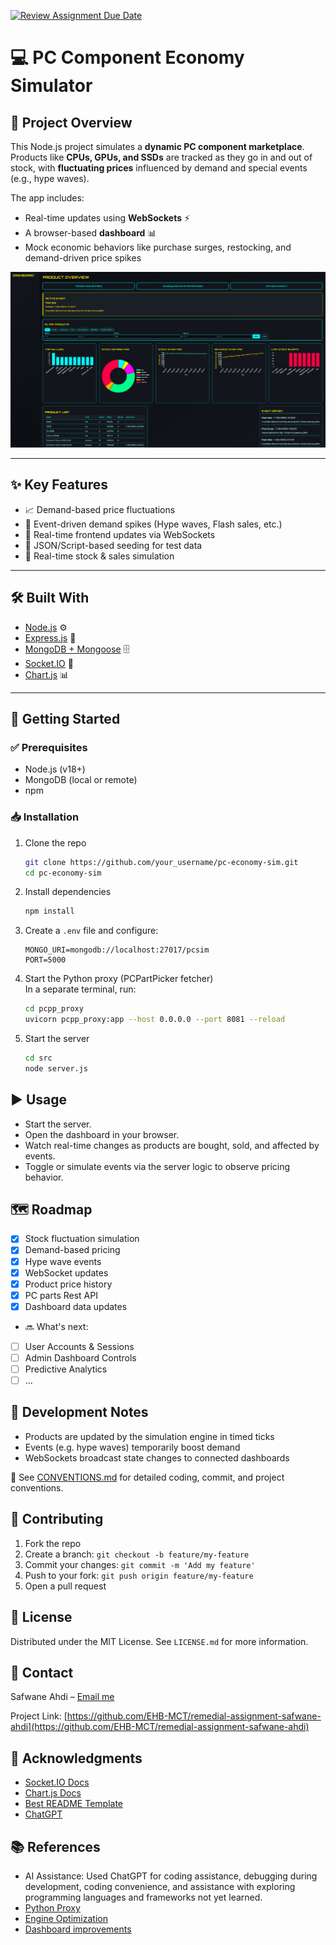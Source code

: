 [![Review Assignment Due Date](https://classroom.github.com/assets/deadline-readme-button-22041afd0340ce965d47ae6ef1cefeee28c7c493a6346c4f15d667ab976d596c.svg)](https://classroom.github.com/a/BhMy8Rjk)

# 💻 PC Component Economy Simulator

## 📌 Project Overview

This Node.js project simulates a **dynamic PC component marketplace**.  
Products like **CPUs, GPUs, and SSDs** are tracked as they go in and out of stock, with **fluctuating prices** influenced by demand and special events (e.g., hype waves).  

The app includes:
- Real-time updates using **WebSockets** ⚡
- A browser-based **dashboard** 📊
- Mock economic behaviors like purchase surges, restocking, and demand-driven price spikes  

<img width="600" src="assets/dashboard.PNG" alt="Dashboard Screenshot">

---

## ✨ Key Features

- 📈 Demand-based price fluctuations  
- 🎉 Event-driven demand spikes (Hype waves, Flash sales, etc.)  
- 🔄 Real-time frontend updates via WebSockets  
- 📂 JSON/Script-based seeding for test data  
- 🛒 Real-time stock & sales simulation  

---

## 🛠️ Built With

* [Node.js](https://nodejs.org/) ⚙️
* [Express.js](https://expressjs.com/) 🚀
* [MongoDB + Mongoose](https://mongoosejs.com/) 🗄️
* [Socket.IO](https://socket.io/) 🔌
* [Chart.js](https://www.chartjs.org/) 📊

---

## 🚀 Getting Started

### ✅ Prerequisites
- Node.js (v18+)
- MongoDB (local or remote)
- npm

### 📥 Installation

1. Clone the repo
   ```sh
   git clone https://github.com/your_username/pc-economy-sim.git
   cd pc-economy-sim
   ```

2. Install dependencies
   ```sh
   npm install
   ```

3. Create a `.env` file and configure:
   ```env
   MONGO_URI=mongodb://localhost:27017/pcsim
   PORT=5000
   ```

4. Start the Python proxy (PCPartPicker fetcher)  
   In a separate terminal, run:
   ```sh
   cd pcpp_proxy
   uvicorn pcpp_proxy:app --host 0.0.0.0 --port 8081 --reload

5. Start the server
   ```sh
   cd src
   node server.js
   ```

## ▶️ Usage

- Start the server.
- Open the dashboard in your browser.
- Watch real-time changes as products are bought, sold, and affected by events.
- Toggle or simulate events via the server logic to observe pricing behavior.

## 🗺️ Roadmap

- [x] Stock fluctuation simulation
- [x] Demand-based pricing
- [x] Hype wave events
- [x] WebSocket updates
- [x] Product price history
- [x] PC parts Rest API
- [x] Dashboard data updates
- 🔜 What's next:
- [ ] User Accounts & Sessions
- [ ] Admin Dashboard Controls
- [ ] Predictive Analytics
- [ ] ...

## 📝 Development Notes

- Products are updated by the simulation engine in timed ticks
- Events (e.g. hype waves) temporarily boost demand
- WebSockets broadcast state changes to connected dashboards

📖 See [CONVENTIONS.md](CONVENTIONS.md) for detailed coding, commit, and project conventions.

## 🤝 Contributing

1. Fork the repo
2. Create a branch: `git checkout -b feature/my-feature`
3. Commit your changes: `git commit -m 'Add my feature'`
4. Push to your fork: `git push origin feature/my-feature`
5. Open a pull request

## 📜 License

Distributed under the MIT License. See `LICENSE.md` for more information.


## 📧 Contact

Safwane Ahdi – [Email me](mailto:safwane.ahdi@student.ehb.be)

Project Link: [https://github.com/EHB-MCT/remedial-assignment-safwane-ahdi](https://github.com/EHB-MCT/remedial-assignment-safwane-ahdi)


## 🙏 Acknowledgments

- [Socket.IO Docs](https://socket.io/docs)
- [Chart.js Docs](https://www.chartjs.org/docs/)
- [Best README Template](https://github.com/othneildrew/Best-README-Template)
- [ChatGPT](https://chatgpt.com/)

## 📚 References

- AI Assistance: Used ChatGPT for coding assistance, debugging during development, coding convenience, and assistance with exploring programming languages and frameworks not yet learned.
- [Python Proxy](https://chatgpt.com/share/68a06ebf-a9b4-8001-97c7-74bf386f303b)
- [Engine Optimization](https://chatgpt.com/share/68a06fd2-23bc-8001-81cb-b5f6581942d9)
- [Dashboard improvements](https://chatgpt.com/share/68a07021-1604-8001-be04-59775d142c1b)